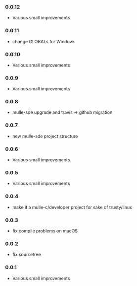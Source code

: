 ### 0.0.12

* Various small improvements

### 0.0.11

* change GLOBALs for Windows

### 0.0.10

* Various small improvements

### 0.0.9

* Various small improvements

### 0.0.8

* mulle-sde upgrade and travis -> github migration

### 0.0.7

* new mulle-sde project structure

### 0.0.6

* Various small improvements

### 0.0.5

* Various small improvements

### 0.0.4

* make it a mulle-c/developer project for sake of trusty/linux

### 0.0.3

* fix compile problems on macOS

### 0.0.2

* fix sourcetree

### 0.0.1

* Various small improvements
